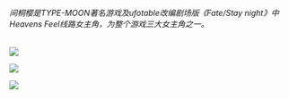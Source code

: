 ###### 间桐樱是TYPE-MOON著名游戏及ufotable改编剧场版《Fate/Stay night》中Heavens Feel线路女主角，为整个游戏三大女主角之一。

![](/uploads/images/1583076185.jpg)

![](/uploads/images/1583076193.jpg)

![](/uploads/images/1583076199.jpg)